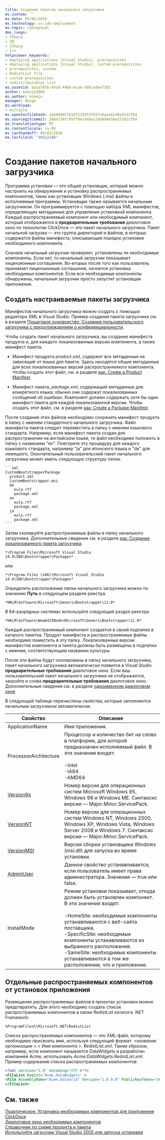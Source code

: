 ```yaml
---
title: Создание пакетов начального загрузчика
ms.custom: ''
ms.date: 05/02/2018
ms.technology: vs-ide-deployment
ms.topic: conceptual
dev_langs:
- FSharp
- VB
- CSharp
- C++
helpviewer_keywords:
- deploying applications [Visual Studio], prerequisites
- deploying applications [Visual Studio], custom prerequisites
- prerequisites, custom
- RedistList file
- custom prerequisites
- redistributables list
ms.assetid: ba1a785b-693d-446b-bcae-b88cadee73d1
author: mikejo5000
ms.author: mikejo
manager: douge
ms.workload:
- multiple
ms.openlocfilehash: a16044657b197229253f93fc6aea6130a4522f64
ms.sourcegitcommit: 206e738fc45ff8ec4ddac2dd484e5be37192cfbd
ms.translationtype: MT
ms.contentlocale: ru-RU
ms.lasthandoff: 08/03/2018
ms.locfileid: "39512188"
---
```

# <a name="create-bootstrapper-packages"></a>Создание пакетов начального загрузчика
Программа установки — это общий установщик, который можно настроить на обнаружение и установку распространяемых компонентов, таких как установщик Windows (*.msi*) файлы и исполняемые программы. Установщик также называется начальным загрузчиком. Он программируется с помощью набора XML манифестов, определяющих метаданные для управления установкой компонента.  Каждый распространяемый компонент или необходимый компонент, который отображается в **предварительные требования** диалоговое окно по технологии ClickOnce — это пакет начального загрузчика. Пакет начальной загрузки — это группа директорий и файлов, в которых содержатся файлы манифеста, описывающие порядок установки необходимого компонента. 
  
Сначала начальный загрузчик проверяет, установлены ли необходимые компоненты. Если нет, то начальный загрузчик показывает лицензионные соглашения. Во-вторых после того как пользователь принимает лицензионные соглашения, начнется установка необходимых компонентов. Если все необходимые компоненты обнаружены, начальный загрузчик просто запустит установщик приложения.  
  
## <a name="create-custom-bootstrapper-packages"></a>Создать настраиваемые пакеты загрузчика  
Манифестов начального загрузчика можно создать с помощью редактора XML в Visual Studio. Пример создания пакета загрузчика см. в разделе [Пошаговое руководство: Создание пользовательского загрузчика с предупреждением о конфиденциальности](../deployment/walkthrough-creating-a-custom-bootstrapper-to-show-a-privacy-prompt.md).  
  
Чтобы создать пакет начального загрузчика, вы создание манифеста продукта и, для каждого локализованные версии компонента, а также манифест пакета.
  
* Манифест продукта *product.xml*, содержит все метаданные не зависящий от языка для пакета. Здесь находятся общие метаданные для всех локализованных версий распространяемого компонента.  Чтобы создать этот файл, см. в разделе [как: Create a Product Manifest](../deployment/how-to-create-a-product-manifest.md).
  
* Манифест пакета, *package.xml*, содержащий метаданные для конкретного языка; обычно они содержат локализованных сообщений об ошибках. Компонент должен содержать хотя бы один манифест пакета для каждой локализованной версии. Чтобы создать этот файл, см. в разделе [как: Create a Package Manifest](../deployment/how-to-create-a-package-manifest.md).
  
После создания этих файлов необходимо сохранить манифест продукта в папку с именем стандартного начального загрузчика. Файл манифеста пакета следует переместить в папку с именем языкового стандарта. Например, если манифест пакета создан для распространения на английском языке, то файл необходимо положить в папку с названием "en". Повторите эту процедуру для каждого языкового стандарта, например "ja" для японского языка и "de" для немецкого. Окончательный пользовательский пакет начального загрузчика может иметь следующую структуру папок.  

    ```xml
    CustomBootstrapperPackage
      product.xml
      CustomBootstrapper.msi
      de
        eula.rtf
        package.xml
      en
        eula.rtf
        package.xml
      ja
        eula.rtf
        package.xml
    ```
  
Затем скопируйте распространяемые файлы в папку начального загрузчика. Дополнительные сведения см. в разделе [как: Создание локализованного пакета загрузчика](../deployment/how-to-create-a-localized-bootstrapper-package.md).
 
    *\Program Files\Microsoft Visual Studio 14.0\SDK\Bootstrapper\Packages*
    
или  
    
    *\Program Files (x86)\Microsoft Visual Studio 14.0\SDK\Bootstrapper\Packages*
  
Определить расположение папки начального загрузчика можно по значению **Путь** в следующем разделе реестра:  
  
    *HKLM\Software\Microsoft\GenericBootstrapper\11.0*
  
В 64-разрядных системах используйте следующий раздел реестра:  
  
    *HKLM\Software\Wow6432Node\Microsoft\GenericBootstrapper\11.0*
  
Каждый распространяемый компонент создается в своей подпапке в каталоге пакетов. Продукт манифеста и распространяемые файлы необходимо поместить в эту папку. Локализованные версии манифестов компонента и пакета должны быть размещены в подпапки с именем, соответствующим названию культуры.  
  
После эти файлы будут скопированы в папку начального загрузчика, пакет начального загрузчика автоматически появится в Visual Studio **предварительные требования** диалоговое окно. Если ваш пользовательский пакет начального загрузчика не отображается, закройте и снова **предварительные требования** диалоговое окно. Дополнительные сведения см. в разделе [одноименном диалоговом окне](../ide/reference/prerequisites-dialog-box.md).  
  
В следующей таблице перечислены свойства, которые заполняются начальным загрузчиком автоматически.  
  
|Свойство|Описание|  
|--------------|-----------------|  
|ApplicationName|Имя приложения.|  
|ProcessorArchitecture|Процессор и количество бит на слово в платформе, для которой предназначен исполняемый файл. В эти значения входят:<br /><br /> -Intel<br />-IA64<br />-AMD64|  
|[Version9x](/windows/desktop/Msi/version9x)|Номер версии для операционных систем Microsoft Windows 95, Windows 98 и Windows ME. Синтаксис версии — Major.Minor.ServicePack.|  
|[VersionNT](/windows/desktop/Msi/versionnt)|Номер версии для операционных систем Windows NT, Windows 2000, Windows XP, Windows Vista, Windows Server 2008 и Windows 7. Синтаксис версии — Major.Minor.ServicePack.|  
|[VersionMSI](/windows/desktop/Msi/versionmsi)|Версия сборки установщика Windows (msi.dll) для запуска во время установки.|  
|[AdminUser](/windows/desktop/Msi/adminuser)|Данное свойство устанавливается, если пользователь имеет права администратора. Значения — true или false.|  
|InstallMode|Режим установки показывает, откуда должен быть установлен компонент. В эти значения входят:<br /><br /> -HomeSite: необходимые компоненты устанавливаются с веб-сайта поставщика.<br />-SpecificSite: необходимые компоненты устанавливаются из выбранного расположения.<br />-SameSite: необходимые компоненты устанавливаются в том же расположении, что и приложение.|  
  
## <a name="separate-redistributables-from-application-installations"></a>Отдельные распространяемых компонентов от установок приложения  
Размещение распространяемых файлов в проектах установки можно предотвратить. Для этого необходимо создать список распространяемых компонентов в папке RedistList каталога .NET Framework:  
  
`%ProgramFiles%\Microsoft.NET\RedistList`  
  
Список распространяемых компонентов — это XML-файл, которому необходимо присвоить имя, используя следующий формат:  *\<название организации >.\< Имя компонента >. RedistList.xml*. Таким образом, например, если компонент называется DataWidgets и разработан компанией Acme, использовать *Acme.DataWidgets.RedistList.xml*. Пример содержания списка распространяемых компонентов:  
  
```xml  
<?xml version="1.0" encoding="UTF-8"?>  
<FileList Redist="Acme.DataWidgets" >  
<File AssemblyName="Acme.DataGrid" Version="1.0.0.0" PublicKeyToken="b03f5f7f11d50a3a" Culture="neutral" ProcessorArchitecture="MSIL" InGAC="true" />  
</FileList>  
```  
  
## <a name="see-also"></a>См. также  
 [Практическое: Установка необходимых компонентов для приложения ClickOnce](../deployment/how-to-install-prerequisites-with-a-clickonce-application.md)   
 [Диалоговое окно необходимых компонентов](../ide/reference/prerequisites-dialog-box.md)   
 [Справочник по схеме продукта и пакета](../deployment/product-and-package-schema-reference.md)   
 [Используйте загрузчик Visual Studio 2005 для запуска установки](http://go.microsoft.com/fwlink/?LinkId=107537)
